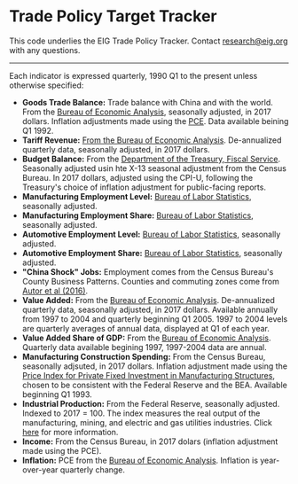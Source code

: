 # Trade Policy Target Tracker

This code underlies the EIG Trade Policy Tracker. Contact research@eig.org with any questions.

******

Each indicator is expressed quarterly, 1990 Q1 to the present unless otherwise specified:

- <b>Goods Trade Balance:</b> Trade balance with China and with the world. From the [Bureau of Economic Analysis](https://www.bea.gov/data/intl-trade-investment/international-trade-goods-and-services), seasonally adjusted, in 2017 dollars. Inflation adjustments made using the [PCE](https://fred.stlouisfed.org/series/PCECTPI). Data available beining Q1 1992.
- <b>Tariff Revenue:</b> [From the Bureau of Economic Analysis](https://fred.stlouisfed.org/series/B235RC1Q027SBEA). De-annualized quarterly data, seasonally adjusted, in 2017 dollars.
- <b>Budget Balance:</b> From the [Department of the Treasury, Fiscal Service](https://fred.stlouisfed.org/series/MTSDS133FMS). Seasonally adjusted usin hte X-13 seasonal adjustment from the Census Bureau. In 2017 dollars, adjusted using the CPI-U, following the Treasury's choice of inflation adjustment for public-facing reports.
- <b>Manufacturing Employment Level:</b> [Bureau of Labor Statistics](https://fred.stlouisfed.org/series/MANEMP), seasonally adjusted.
- <b>Manufacturing Employment Share:</b> [Bureau of Labor Statistics](https://fred.stlouisfed.org/graph/?g=1ICRQ), seasonally adjusted.
- <b>Automotive Employment Level:</b> [Bureau of Labor Statistics](https://fred.stlouisfed.org/series/CES3133600101), seasonally adjusted.
- <b>Automotive Employment Share:</b> [Bureau of Labor Statistics](https://fred.stlouisfed.org/graph/?g=1ICS7), seasonally adjusted.
- <b>"China Shock" Jobs:</b> Employment comes from the Census Bureau's County Business Patterns. Counties and commuting zones come from [Autor et al (2016)](https://www.annualreviews.org/content/journals/10.1146/annurev-economics-080315-015041).
- <b>Value Added:</b> From the [Bureau of Economic Analysis](https://apps.bea.gov/iTable/?reqid=150&step=2&isuri=1&categories=gdpxind&_gl=1*1aj3zuq*_ga*NzE4OTQyNzYwLjE3NDE4NzMwODg.*_ga_J4698JNNFT*MTc0NTk2MTA5NC4yNC4xLjE3NDU5NjExMzcuMTcuMC4w#eyJhcHBpZCI6MTUwLCJzdGVwcyI6WzEsMiwzXSwiZGF0YSI6W1siY2F0ZWdvcmllcyIsIkdkcHhJbmQiXSxbIlRhYmxlX0xpc3QiLCIxMCJdXX0=). De-annualized quarterly data, seasonally adjusted, in 2017 dollars. Available annually from 1997 to 2004 and quarterly beginning Q1 2005. 1997 to 2004 levels are quarterly averages of annual data, displayed at Q1 of each year.
- <b>Value Added Share of GDP:</b> From the [Bureau of Economic Analysis](https://apps.bea.gov/iTable/?reqid=150&step=2&isuri=1&categories=gdpxind&_gl=1*63mv2i*_ga*NzE4OTQyNzYwLjE3NDE4NzMwODg.*_ga_J4698JNNFT*MTc0NTk2MTA5NC4yNC4xLjE3NDU5NjEyNjguNjAuMC4w#eyJhcHBpZCI6MTUwLCJzdGVwcyI6WzEsMiwzXSwiZGF0YSI6W1siY2F0ZWdvcmllcyIsIkdkcHhJbmQiXSxbIlRhYmxlX0xpc3QiLCI1Il1dfQ==). Quarterly data available begining 1997, 1997-2004 data are annual.
- <b>Manufacturing Construction Spending:</b> From the Census Bureau, seasonally adjsuted, in 2017 dollars. Inflation adjustment made using the [Price Index for Private Fixed Investment in Manufacturing Structures](https://apps.bea.gov/iTable/?reqid=19&step=2&isuri=1&categories=survey&_gl=1*885yn5*_ga*MTc5MDExNjA3OS4xNzQ0NzQxMTkx*_ga_J4698JNNFT*MTc0NTMzNTgyOS44LjEuMTc0NTMzNjQ4Mi41NS4wLjA.#eyJhcHBpZCI6MTksInN0ZXBzIjpbMSwyLDNdLCJkYXRhIjpbWyJjYXRlZ29yaWVzIiwiU3VydmV5Il0sWyJOSVBBX1RhYmxlX0xpc3QiLCIxNDQiXV19), chosen to be consistent with the Federal Reserve and the BEA. Available beginning Q1 1993.
- <b>Industrial Production:</b> From the Federal Reserve, seasonally adjusted. Indexed to 2017 = 100. The index measures the real output of the manufacturing, mining, and electric and gas utilities industries. Click [here](https://www.federalreserve.gov/releases/g17/ipnotes.htm) for more information.
- <b>Income:</b> From the Census Bureau, in 2017 dolars (inflation adjustment made using the PCE).
- <b>Inflation:</b> PCE from the [Bureau of Economic Analysis](https://fred.stlouisfed.org/series/PCECTPI). Inflation is year-over-year quarterly change.
